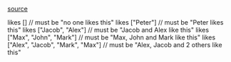 [source](https://juejin.im/post/5acc2cbef265da239612b508)

likes [] // must be "no one likes this"
likes ["Peter"] // must be  "Peter likes this"
likes ["Jacob", "Alex"] // must be "Jacob and Alex like this"
likes ["Max", "John", "Mark"] // must be "Max, John and Mark like this"
likes ["Alex", "Jacob", "Mark", "Max"] // must be "Alex, Jacob and 2 others like this"

